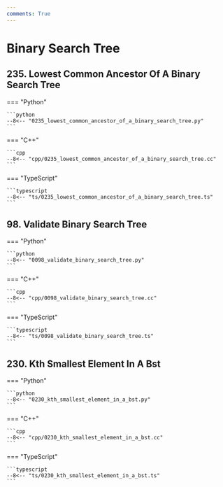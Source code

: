 ```yaml
---
comments: True
---
```


# Binary Search Tree

## 235. Lowest Common Ancestor Of A Binary Search Tree

=== "Python"

    ```python
    --8<-- "0235_lowest_common_ancestor_of_a_binary_search_tree.py"
    ```

=== "C++"

    ```cpp
    --8<-- "cpp/0235_lowest_common_ancestor_of_a_binary_search_tree.cc"
    ```

=== "TypeScript"

    ```typescript
    --8<-- "ts/0235_lowest_common_ancestor_of_a_binary_search_tree.ts"
    ```

## 98. Validate Binary Search Tree

=== "Python"

    ```python
    --8<-- "0098_validate_binary_search_tree.py"
    ```

=== "C++"

    ```cpp
    --8<-- "cpp/0098_validate_binary_search_tree.cc"
    ```

=== "TypeScript"

    ```typescript
    --8<-- "ts/0098_validate_binary_search_tree.ts"
    ```

## 230. Kth Smallest Element In A Bst

=== "Python"

    ```python
    --8<-- "0230_kth_smallest_element_in_a_bst.py"
    ```

=== "C++"

    ```cpp
    --8<-- "cpp/0230_kth_smallest_element_in_a_bst.cc"
    ```

=== "TypeScript"

    ```typescript
    --8<-- "ts/0230_kth_smallest_element_in_a_bst.ts"
    ```
